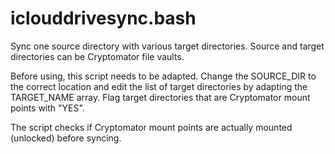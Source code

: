 # iclouddrivesync.bash
Sync one source directory with various target directories. Source and target directories can be Cryptomator file vaults.

Before using, this script needs to be adapted. Change the SOURCE_DIR to the correct location and edit the list of target directories
by adapting the TARGET_NAME array. Flag target directories that are Cryptomator mount points with "YES".

The script checks if Cryptomator mount points are actually mounted (unlocked) before syncing.
